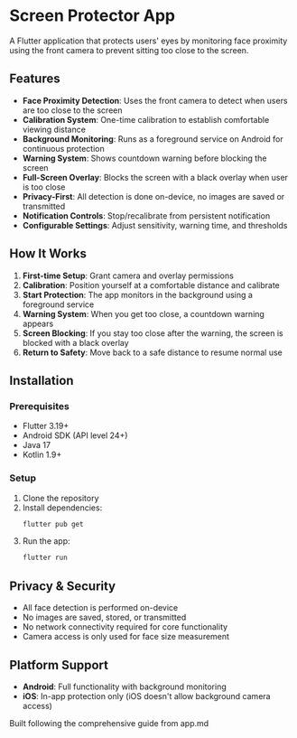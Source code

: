 # Screen Protector App

A Flutter application that protects users' eyes by monitoring face proximity using the front camera to prevent sitting too close to the screen.

## Features

- **Face Proximity Detection**: Uses the front camera to detect when users are too close to the screen
- **Calibration System**: One-time calibration to establish comfortable viewing distance
- **Background Monitoring**: Runs as a foreground service on Android for continuous protection
- **Warning System**: Shows countdown warning before blocking the screen
- **Full-Screen Overlay**: Blocks the screen with a black overlay when user is too close
- **Privacy-First**: All detection is done on-device, no images are saved or transmitted
- **Notification Controls**: Stop/recalibrate from persistent notification
- **Configurable Settings**: Adjust sensitivity, warning time, and thresholds

## How It Works

1. **First-time Setup**: Grant camera and overlay permissions
2. **Calibration**: Position yourself at a comfortable distance and calibrate
3. **Start Protection**: The app monitors in the background using a foreground service
4. **Warning System**: When you get too close, a countdown warning appears
5. **Screen Blocking**: If you stay too close after the warning, the screen is blocked with a black overlay
6. **Return to Safety**: Move back to a safe distance to resume normal use

## Installation

### Prerequisites
- Flutter 3.19+ 
- Android SDK (API level 24+)
- Java 17
- Kotlin 1.9+

### Setup
1. Clone the repository
2. Install dependencies:
   ```bash
   flutter pub get
   ```
3. Run the app:
   ```bash
   flutter run
   ```

## Privacy & Security

- All face detection is performed on-device
- No images are saved, stored, or transmitted
- No network connectivity required for core functionality
- Camera access is only used for face size measurement

## Platform Support

- **Android**: Full functionality with background monitoring
- **iOS**: In-app protection only (iOS doesn't allow background camera access)

Built following the comprehensive guide from app.md
